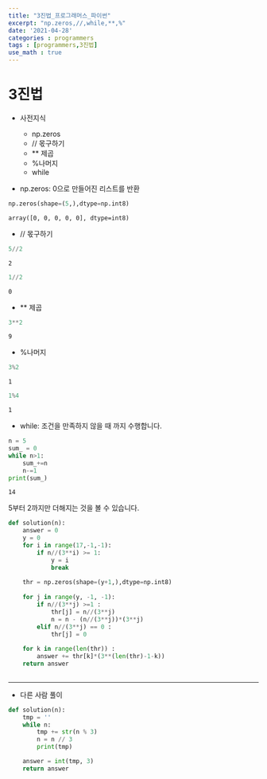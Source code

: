 ```yaml
---
title: "3진법_프로그래머스_파이썬"
excerpt: "np.zeros,//,while,**,%"
date: '2021-04-28'
categories : programmers
tags : [programmers,3진법]
use_math : true
---
```




# 3진법

* 사전지식
    * np.zeros
    * // 몫구하기
    * ** 제곱
    * %나머지
    * while

* np.zeros: 0으로 만들어진 리스트를 반환


```python
np.zeros(shape=(5,),dtype=np.int8) 
```




    array([0, 0, 0, 0, 0], dtype=int8)



* // 몫구하기


```python
5//2
```




    2




```python
1//2
```




    0



* ** 제곱


```python
3**2
```




    9



* %나머지


```python
3%2
```




    1




```python
1%4
```




    1



* while: 조건을 만족하지 않을 때 까지 수행합니다.


```python
n = 5
sum_ = 0
while n>1:
    sum_+=n
    n-=1
print(sum_)
```

    14


5부터 2까지만 더해지는 것을 볼 수 있습니다.


```python
def solution(n):
    answer = 0
    y = 0
    for i in range(17,-1,-1):
        if n//(3**i) >= 1: 
            y = i
            break
        
    thr = np.zeros(shape=(y+1,),dtype=np.int8) 
    
    for j in range(y, -1, -1):
        if n//(3**j) >=1 : 
            thr[j] = n//(3**j)
            n = n - (n//(3**j))*(3**j)
        elif n//(3**j) == 0 :
            thr[j] = 0
            
    for k in range(len(thr)) :
        answer += thr[k]*(3**(len(thr)-1-k))
    return answer
    
```

---
* 다른 사람 풀이


```python
def solution(n):
    tmp = ''
    while n:
        tmp += str(n % 3)
        n = n // 3
        print(tmp)

    answer = int(tmp, 3)
    return answer
```


```python

```
